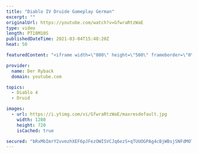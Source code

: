 ```yaml
---
title: "Diablo IV Druide Gameplay German"
excerpt: ""
originalUrl: https://youtube.com/watch?v=GfwraRtzWaE
type: video
length: PT18M10S
publishedDateTime: 2021-03-04T15:48:20Z
heat: 50

featuredContent: "<iframe width=\"800\" height=\"500\" frameborder=\"0\" src=\"https://www.youtube.com/embed/GfwraRtzWaE\" allow=\"accelerometer; autoplay; encrypted-media; gyroscope; picture-in-picture\" allowfullscreen></iframe>"

provider:
  name: Der Ryback
  domain: youtube.com

topics:
  - Diablo 4
  - Druid

images:
  - url: https://i.ytimg.com/vi/GfwraRtzWaE/maxresdefault.jpg
    width: 1280
    height: 720
    isCached: true

secured: "bRxMbImrY2vvmzhXEF6pJFezOWISVCJq6ezS+qTUUOGPAg4cBjWBsjSNFdMOTrjwhOo64DMkknU8+ggOMEx5Vp5H/aJFC5mVIXb6c2t2OyUPnmqOozYwe8GnQXZTyEkxSweq4O+iJoKoCIJhdppaZ0NVZl9zAFLoEmtVy6rzJbcAEmL7Wkgc395yEtRNGScdm6P/AQ9dXSR1w3wzPPqOpuEqgrdzrk6sfXW+xfKcMBw78wdq1566JYalWITiNsBGsEaT5jyRnIlUv0Fb89RtelxRskSWDhQn7xuptulSZJ8hBSF2ZPJt1TQOCpjbisOEf9zNiuQjKZYcjzdfIupp5vJbyEISbkR1B0G3KgGcmHpC+ZqiKH5qNNPCCgb8uMe/4RKQ9U4ZtBOhKxcdwnRAUWxJv4hdxOaE5vA6klDHs5c=;kRyOLrysR8ed14l/QsT86A=="
---
```



